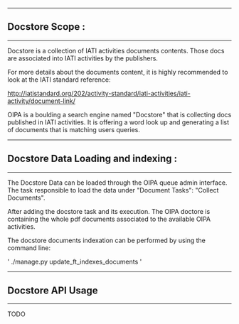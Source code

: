 --------
## Docstore Scope :
--------

Docstore is a collection of IATI activities documents contents. Those docs are associated into IATI activities by the publishers.

For more details about the documents content, it is highly recommended to look at the IATI standard reference:

http://iatistandard.org/202/activity-standard/iati-activities/iati-activity/document-link/

OIPA is a boulding a search engine named "Docstore" that is collecting docs published in IATI activities. It is offering a word look up and generating a list of documents that is matching users queries.

--------
## Docstore Data Loading and indexing :
--------
The Docstore Data can be loaded through the OIPA queue admin interface. The task responsible to load the data under "Document Tasks": "Collect Documents".

After adding the docstore task and its execution. The OIPA doctore is containing the whole pdf documents associated to the available OIPA activities.

The docstore documents indexation can be performed by using the command line:

'
./manage.py update_ft_indexes_documents
'


--------
## Docstore API Usage
--------

TODO
